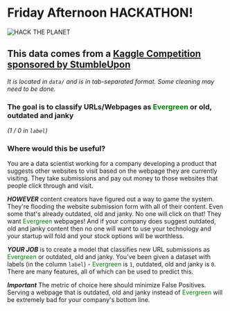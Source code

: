 # Friday Afternoon HACKATHON!
![HACK THE PLANET](https://media.giphy.com/media/14kdiJUblbWBXy/source.gif)

## This data comes from a [Kaggle Competition sponsored by StumbleUpon](https://www.kaggle.com/c/stumbleupon)
*It is located in `data/` and is in tab-separated format. Some cleaning may need to be done.*

### The goal is to classify URLs/Webpages as <span style="color:green">Evergreen</span> or old, outdated and janky
*(1 / 0 in `label`)*
### Where would this be useful?

You are a data scientist working for a company developing a product that suggests other websites to visit based on the webpage they are currently visiting. They take submissions and pay out money to those websites that people click through and visit.

***HOWEVER*** content creators have figured out a way to game the system. They're flooding the website submission form with all of their content. Even some that's already outdated, old and janky. No one will click on that! They want <span style="color:green">Evergreen</span> webpages! And if your company does suggest outdated, old and janky content then no one will want to use your technology and your startup will fold and your stock options will be worthless.

***YOUR JOB*** is to create a model that classifies new URL submissions as <span style="color:green">Evergreen</span> or outdated, old and janky. You've been given a dataset with labels (in the column `label`) - <span style="color:green">Evergreen</span> is `1`, outdated, old and janky is `0`. There are many features, all of which can be used to predict this.

***Important*** The metric of choice here should minimize False Positives. Serving a webpage that is outdated, old and janky instead of <span style="color:green">Evergreen</span> will be extremely bad for your company's bottom line.
